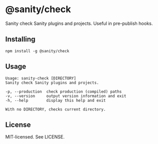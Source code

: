 # @sanity/check

Sanity check Sanity plugins and projects. Useful in pre-publish hooks.

## Installing

```
npm install -g @sanity/check
```

## Usage

```
Usage: sanity-check [DIRECTORY]
Sanity check Sanity plugins and projects.

-p, --production  check production (compiled) paths
-v, --version     output version information and exit
-h, --help        display this help and exit

With no DIRECTORY, checks current directory.
```

## License

MIT-licensed. See LICENSE.

